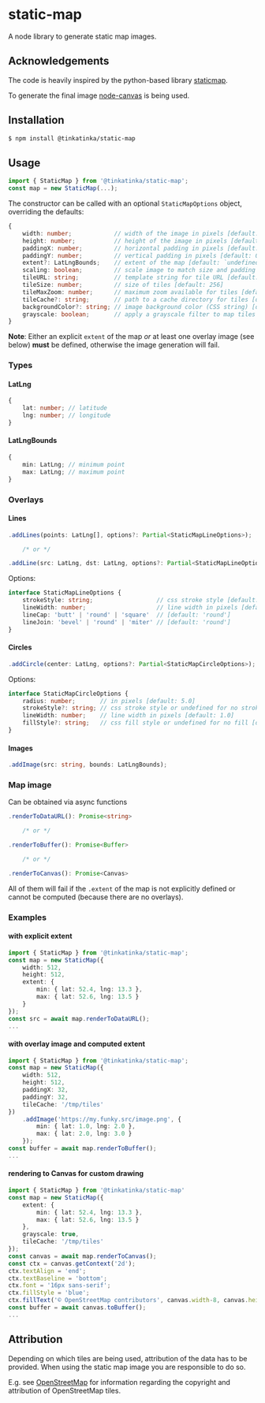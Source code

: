 # static-map
A node library to generate static map images.

## Acknowledgements
The code is heavily inspired by the python-based library [staticmap](https://github.com/komoot/staticmap).

To generate the final image [node-canvas](https://github.com/Automattic/node-canvas) is being used.

## Installation
```bash
$ npm install @tinkatinka/static-map
```

## Usage
```ts
import { StaticMap } from '@tinkatinka/static-map';
const map = new StaticMap(...);
```
The constructor can be called with an optional `StaticMapOptions` object, overriding the defaults:

```ts
{
	width: number;            // width of the image in pixels [default: 512]
	height: number;           // height of the image in pixels [default: 512]
	paddingX: number;         // horizontal padding in pixels [default: 0]
	paddingY: number;         // vertical padding in pixels [default: 0]
	extent?: LatLngBounds;    // extent of the map [default: `undefined`]
	scaling: boolean;         // scale image to match size and padding exactly [default: true]
	tileURL: string;          // template string for tile URL [default: 'https://tile.openstreetmap.org/{z}/{x}/{y}.png']
	tileSize: number;         // size of tiles [default: 256]
	tileMaxZoom: number;      // maximum zoom available for tiles [default: 20]
	tileCache?: string;       // path to a cache directory for tiles [default: `undefined`]
	backgroundColor?: string; // image background color (CSS string) [default: `undefined`]
	grayscale: boolean;       // apply a grayscale filter to map tiles (not overlays) [default: `false`]
}
```
**Note**: Either an explicit `extent` of the map *or* at least one overlay image (see below) **must** be defined,
otherwise the image generation will fail.

### Types

#### LatLng
```ts
{
	lat: number; // latitude
	lng: number; // longitude
}
```

#### LatLngBounds
```ts
{ 
	min: LatLng; // minimum point
	max: LatLng; // maximum point
}
```

### Overlays

#### Lines
```ts
.addLines(points: LatLng[], options?: Partial<StaticMapLineOptions>);

	/* or */

.addLine(src: LatLng, dst: LatLng, options?: Partial<StaticMapLineOptions>);
```

Options:

```ts
interface StaticMapLineOptions {
	strokeStyle: string;                  // css stroke style [default: 'black']
	lineWidth: number;                    // line width in pixels [default: 1.0]
	lineCap: 'butt' | 'round' | 'square'  // [default: 'round']
	lineJoin: 'bevel' | 'round' | 'miter' // [default: 'round']
}
```

#### Circles
```ts
.addCircle(center: LatLng, options?: Partial<StaticMapCircleOptions>);
```

Options:

```ts
interface StaticMapCircleOptions {
	radius: number;       // in pixels [default: 5.0]
	strokeStyle?: string; // css stroke style or undefined for no stroke [default: 'black']
	lineWidth: number;    // line width in pixels [default: 1.0]
	fillStyle?: string;   // css fill style or undefined for no fill [default: 'rgba(0, 0, 0, 0.3)']
}
```

#### Images
```ts
.addImage(src: string, bounds: LatLngBounds);
```

### Map image
Can be obtained via async functions

```ts
.renderToDataURL(): Promise<string>

	/* or */

.renderToBuffer(): Promise<Buffer>

	/* or */

.renderToCanvas(): Promise<Canvas>
```

All of them will fail if the `.extent` of the map is not explicitly defined or cannot be computed (because there are
no overlays).

### Examples

#### with explicit extent
```ts
import { StaticMap } from '@tinkatinka/static-map';
const map = new StaticMap({
	width: 512,
	height: 512,
	extent: {
		min: { lat: 52.4, lng: 13.3 },
		max: { lat: 52.6, lng: 13.5 }
	}
});
const src = await map.renderToDataURL();
...
```

#### with overlay image and computed extent
```ts
import { StaticMap } from '@tinkatinka/static-map';
const map = new StaticMap({
	width: 512,
	height: 512,
	paddingX: 32,
	paddingY: 32,
	tileCache: '/tmp/tiles'
})
	.addImage('https://my.funky.src/image.png', {
		min: { lat: 1.0, lng: 2.0 },
		max: { lat: 2.0, lng: 3.0 }
	});
const buffer = await map.renderToBuffer();
...
```

#### rendering to Canvas for custom drawing
```ts
import { StaticMap } from '@tinkatinka/static-map'
const map = new StaticMap({
	extent: {
		min: { lat: 52.4, lng: 13.3 },
		max: { lat: 52.6, lng: 13.5 }
	},
	grayscale: true,
	tileCache: '/tmp/tiles'
});
const canvas = await map.renderToCanvas();
const ctx = canvas.getContext('2d');
ctx.textAlign = 'end';
ctx.textBaseline = 'bottom';
ctx.font = '16px sans-serif';
ctx.fillStyle = 'blue';
ctx.fillText('© OpenStreetMap contributors', canvas.width-8, canvas.height-8);
const buffer = await canvas.toBuffer();
...
```

## Attribution
Depending on which tiles are being used, attribution of the data has to be provided. When using the static map image
you are responsible to do so.

E.g. see [OpenStreetMap](https://www.openstreetmap.org/copyright) for information regarding the copyright and
attribution of OpenStreetMap tiles.
